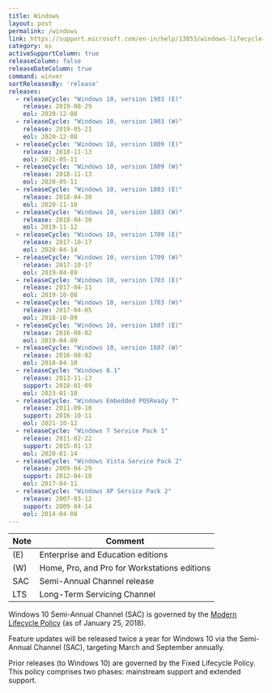 ```yaml
---
title: Windows
layout: post
permalink: /windows
link: https://support.microsoft.com/en-in/help/13853/windows-lifecycle-fact-sheet
category: os
activeSupportColumn: true
releaseColumn: false
releaseDateColumn: true
command: winver
sortReleasesBy: 'release'
releases:
  - releaseCycle: "Windows 10, version 1903 (E)"
    release: 2019-08-29
    eol: 2020-12-08
  - releaseCycle: "Windows 10, version 1903 (W)"
    release: 2019-05-21
    eol: 2020-12-08
  - releaseCycle: "Windows 10, version 1809 (E)"
    release: 2018-11-13
    eol: 2021-05-11
  - releaseCycle: "Windows 10, version 1809 (W)"
    release: 2018-11-13
    eol: 2020-05-11
  - releaseCycle: "Windows 10, version 1803 (E)"
    release: 2018-04-30
    eol: 2020-11-10
  - releaseCycle: "Windows 10, version 1803 (W)"
    release: 2018-04-30
    eol: 2019-11-12
  - releaseCycle: "Windows 10, version 1709 (E)"
    release: 2017-10-17
    eol: 2020-04-14
  - releaseCycle: "Windows 10, version 1709 (W)"
    release: 2017-10-17
    eol: 2019-04-09
  - releaseCycle: "Windows 10, version 1703 (E)"
    release: 2017-04-11
    eol: 2019-10-08
  - releaseCycle: "Windows 10, version 1703 (W)"
    release: 2017-04-05
    eol: 2018-10-09
  - releaseCycle: "Windows 10, version 1607 (E)"
    release: 2016-08-02
    eol: 2019-04-09
  - releaseCycle: "Windows 10, version 1607 (W)"
    release: 2016-08-02
    eol: 2018-04-10
  - releaseCycle: "Windows 8.1"
    release: 2013-11-13
    support: 2018-01-09
    eol: 2023-01-10
  - releaseCycle: "Windows Embedded POSReady 7"
    release: 2011-09-10
    support: 2016-10-11
    eol: 2021-10-12
  - releaseCycle: "Windows 7 Service Pack 1"
    release: 2011-02-22
    support: 2015-01-13
    eol: 2020-01-14
  - releaseCycle: "Windows Vista Service Pack 2"
    release: 2009-04-29
    support: 2012-04-10
    eol: 2017-04-11
  - releaseCycle: "Windows XP Service Pack 2"
    release: 2007-03-12
    support: 2009-04-14
    eol: 2014-04-08
---
```


| Note | Comment                                      |
| ---- | -------------------------------------------- |
| (E)  | Enterprise and Education editions            |
| (W)  | Home, Pro, and Pro for Workstations editions |
| SAC  | Semi-Annual Channel release                  |
| LTS  | Long-Term Servicing Channel                  |

Windows 10 Semi-Annual Channel (SAC) is governed by the [Modern Lifecycle Policy][mlp] (as of January 25, 2018).

Feature updates will be released twice a year for Windows 10 via the Semi-Annual Channel (SAC), targeting March and September annually.

Prior releases (to Windows 10) are governed by the Fixed Lifecycle Policy. This policy comprises two phases: mainstream support and extended support.

[mlp]: http://go.microsoft.com/fwlink/p/?LinkId=722733
